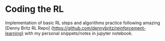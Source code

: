 # Coding the RL 
Implementation of basic RL steps and algorithms practice following amazing [Denny Britz RL Repo] {https://github.com/dennybritz/reinforcement-learning} with my personal snippets/notes in jupyter notebook.
